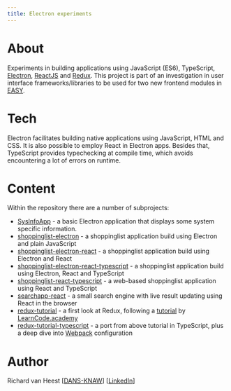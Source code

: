 ```yaml
---
title: Electron experiments
---
```


# About
Experiments in building applications using JavaScript (ES6), TypeScript, [Electron], [ReactJS] and [Redux]. This project is part of an investigation in user interface frameworks/libraries to be used for two new frontend modules in [EASY].

# Tech
Electron facilitates building native applications using JavaScript, HTML and CSS. It is also possible to employ React in Electron apps. Besides that, TypeScript provides typechecking at compile time, which avoids encountering a lot of errors on runtime.

# Content
Within the repository there are a number of subprojects:

* [SysInfoApp] - a basic Electron application that displays some system specific information.
* [shoppinglist-electron] - a shoppinglist application build using Electron and plain JavaScript
* [shoppinglist-electron-react] - a shoppinglist application build using Electron and React
* [shoppinglist-electron-react-typescript] - a shoppinglist application build using Electron, React and TypeScript
* [shoppinglist-react-typescript] - a web-based shoppinglist application using React and TypeScript
* [searchapp-react] - a small search engine with live result updating using React in the browser
* [redux-tutorial] - a first look at Redux, following a [tutorial] by [LearnCode.academy]
* [redux-tutorial-typescript] - a port from above tutorial in TypeScript, plus a deep dive into [Webpack] configuration

# Author
Richard van Heest [[DANS-KNAW]] [[LinkedIn]]

[Electron]: https://electronjs.org
[ReactJS]: https://reactjs.org/
[Redux]: https://redux.js.org/
[EASY]: https://easy.dans.knaw.nl/
[SysInfoApp]: https://github.com/Dans-labs/electron-experiments/tree/master/SysInfoApp
[shoppinglist-electron]: https://github.com/Dans-labs/electron-experiments/tree/master/shoppinglist-electron
[shoppinglist-electron-react]: https://github.com/Dans-labs/electron-experiments/tree/master/shoppinglist-electron-react
[shoppinglist-electron-react-typescript]: https://github.com/Dans-labs/electron-experiments/tree/master/shoppinglist-electron-react-typescript
[shoppinglist-react-typescript]: https://github.com/Dans-labs/electron-experiments/tree/master/shoppinglist-react-typescript
[searchapp-react]: https://github.com/Dans-labs/electron-experiments/tree/master/searchapp-react
[redux-tutorial]: https://github.com/Dans-labs/electron-experiments/tree/master/redux-tutorial
[tutorial]: https://www.youtube.com/playlist?list=PLoYCgNOIyGADILc3iUJzygCqC8Tt3bRXt
[LearnCode.academy]: https://www.youtube.com/channel/UCVTlvUkGslCV_h-nSAId8Sw
[redux-tutorial-typescript]: https://github.com/Dans-labs/electron-experiments/tree/master/redux-tutorial-typescript
[Webpack]: https://webpack.js.org/
[DANS-KNAW]: https://dans.knaw.nl/en/about/organisation-and-policy/staff/heest
[LinkedIn]: https://www.linkedin.com/in/richard-van-heest/
